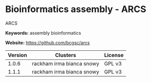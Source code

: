 # Bioinformatics assembly - ARCS

ARCS

**Keywords:** assembly bioinformatics

**Website:** <https://github.com/bcgsc/arcs>

| Version | Clusters | License |
| ------- | -------- | ------- |
| 1.0.6 | rackham irma bianca snowy | GPL v3 |
| 1.1.1 | rackham irma bianca snowy | GPL v3 |
